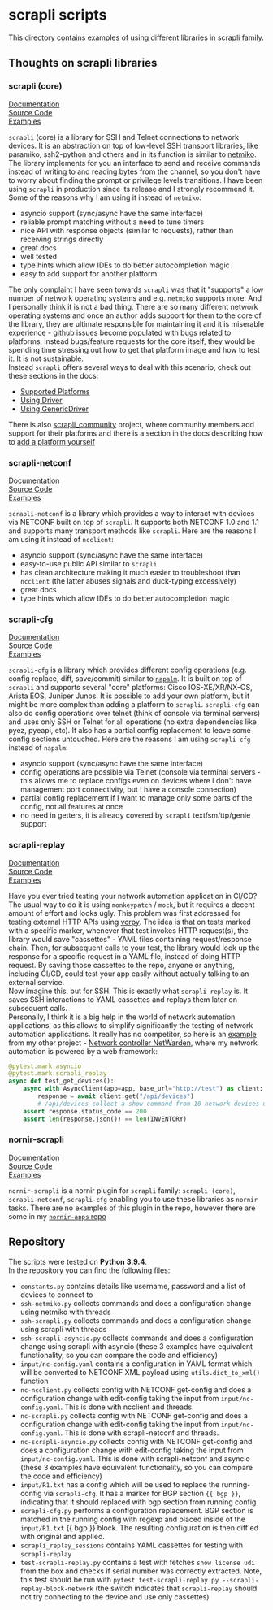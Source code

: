 # scrapli scripts
This directory contains examples of using different libraries in scrapli family.

## Thoughts on scrapli libraries
### scrapli (core)
[Documentation](https://carlmontanari.github.io/scrapli)  
[Source Code](https://github.com/carlmontanari/scrapli)  
[Examples](https://github.com/carlmontanari/scrapli/tree/master/examples)  

`scrapli` (core) is a library for SSH and Telnet connections to network devices. It is an abstraction on top of low-level SSH transport libraries, like paramiko, ssh2-python and others and in its function is similar to [netmiko](https://github.com/ktbyers/netmiko). The library implements for you an interface to send and receive commands instead of writing to and reading bytes from the channel, so you don't have to worry about finding the prompt or privilege levels transitions. I have been using `scrapli` in production since its release and I strongly recommend it. Some of the reasons why I am using it instead of `netmiko`:
* asyncio support (sync/async have the same interface)
* reliable prompt matching without a need to tune timers
* nice API with response objects (similar to requests), rather than receiving strings directly
* great docs
* well tested
* type hints which allow IDEs to do better autocompletion magic
* easy to add support for another platform

The only complaint I have seen towards `scrapli` was that it "supports" a low number of network operating systems and e.g. `netmiko` supports more. And I personally think it is not a bad thing. There are so many different network operating systems and once an author adds support for them to the core of the library, they are ultimate responsible for maintaining it and it is miserable experience - github issues become populated with bugs related to platforms, instead bugs/feature requests for the core itself, they would be spending time stressing out how to get that platform image and how to test it. It is not sustainable.  
Instead `scrapli` offers several ways to deal with this scenario, check out these sections in the docs:
* [Supported Platforms](https://carlmontanari.github.io/scrapli/user_guide/project_details/#supported-platforms)
* [Using Driver](https://carlmontanari.github.io/scrapli/user_guide/advanced_usage/#using-driver-directly)
* [Using GenericDriver](https://carlmontanari.github.io/scrapli/user_guide/advanced_usage/#using-the-genericdriver)

There is also [scrapli_community](https://scrapli.github.io/scrapli_community/user_guide/project_details/) project, where community members add support for their platforms and there is a section in the docs describing how to [add a platform yourself](https://scrapli.github.io/scrapli_community/user_guide/basic_usage/)

### scrapli-netconf
[Documentation](https://scrapli.github.io/scrapli_netconf)  
[Source Code](https://github.com/scrapli/scrapli_netconf)  
[Examples](https://github.com/scrapli/scrapli_netconf/tree/master/examples)  

`scrapli-netconf` is a library which provides a way to interact with devices via NETCONF built on top of `scrapli`. It supports both NETCONF 1.0 and 1.1 and supports many transport methods like `scrapli`. Here are the reasons I am using it instead of `ncclient`:
* asyncio support (sync/async have the same interface)
* easy-to-use public API similar to `scrapli`
* has clean architecture making it much easier to troubleshoot than `ncclient` (the latter abuses signals and duck-typing excessively)
* great docs
* type hints which allow IDEs to do better autocompletion magic

### scrapli-cfg
[Documentation](https://scrapli.github.io/scrapli_cfg)  
[Source Code](https://github.com/scrapli/scrapli_cfg)  
[Examples](https://github.com/scrapli/scrapli_cfg/tree/master/examples)  

`scrapli-cfg` is a library which provides different config operations (e.g. config replace, diff, save/commit) similar to [`napalm`](https://github.com/napalm-automation/napalm). It is built on top of `scrapli` and supports several "core" platforms: Cisco IOS-XE/XR/NX-OS, Arista EOS, Juniper Junos. It is possible to add your own platform, but it might be more complex than adding a platform to `scrapli`. `scrapli-cfg` can also do config operations over telnet (think of console via terminal servers) and uses only SSH or Telnet for all operations (no extra dependencies like pyez, pyeapi, etc). It also has a partial config replacement to leave some config sections untouched. Here are the reasons I am using `scrapli-cfg` instead of `napalm`:
* asyncio support (sync/async have the same interface)
* config operations are possible via Telnet (console via terminal servers - this allows me to replace configs even on devices where I don't have management port connectivity, but I have a console connection)
* partial config replacement if I want to manage only some parts of the config, not all features at once
* no need in getters, it is already covered by `scrapli` textfsm/ttp/genie support

### scrapli-replay
[Documentation](https://scrapli.github.io/scrapli_replay)  
[Source Code](https://github.com/scrapli/scrapli_replay)  
[Examples](https://github.com/scrapli/scrapli_replay/tree/main/examples/simple_test_case)  

Have you ever tried testing your network automation application in CI/CD? The usual way to do it is using `monkeypatch` / `mock`, but it requires a decent amount of effort and looks ugly. This problem was first addressed for testing external HTTP APIs using [vcrpy](https://github.com/kevin1024/vcrpy). The idea is that on tests marked with a specific marker, whenever that test invokes HTTP request(s), the library would save "cassettes" - YAML files containing request/response chain. Then, for subsequent calls to your test, the library would look up the response for a specific request in a YAML file, instead of doing HTTP request. By saving those cassettes to the repo, anyone or anything, including CI/CD, could test your app easily without actually talking to an external service.  
Now imagine this, but for SSH. This is exactly what `scrapli-replay` is. It saves SSH interactions to YAML cassettes and replays them later on subsequent calls.  
Personally, I think it is a big help in the world of network automation applications, as this allows to simplify significantly the testing of network automation applications. It really has no competitor, so here is an [example](https://github.com/dmfigol/netwarden/blob/master/backend/tests/routers/test_devices.py) from my other project - [Network controller NetWarden](https://github.com/dmfigol/netwarden), where my network automation is powered by a web framework:
```python
@pytest.mark.asyncio
@pytest.mark.scrapli_replay
async def test_get_devices():
    async with AsyncClient(app=app, base_url="http://test") as client:
        response = await client.get("/api/devices")
        # /api/devices collect a show command from 10 network devices using scrapli
    assert response.status_code == 200
    assert len(response.json()) == len(INVENTORY)
```

### nornir-scrapli
[Documentation](https://scrapli.github.io/nornir_scrapli)  
[Source Code](https://github.com/scrapli/nornir_scrapli)  
[Examples](https://github.com/scrapli/nornir_scrapli/tree/master/examples)  

`nornir-scrapli` is a nornir plugin for `scrapli` family: `scrapli (core)`, `scrapli-netconf`, `scrapli-cfg` enabling you to use these libraries as `nornir` tasks. There are no examples of this plugin in the repo, however there are some in my [`nornir-apps` repo](https://github.com/dmfigol/nornir-apps)

## Repository
The scripts were tested on **Python 3.9.4**.  
In the repository you can find the following files:
* `constants.py` contains details like username, password and a list of devices to connect to
* `ssh-netmiko.py` collects commands and does a configuration change using netmiko with threads
* `ssh-scrapli.py` collects commands and does a configuration change using scrapli with threads
* `ssh-scrapli-asyncio.py` collects commands and does a configuration change using scrapli with asyncio (these 3 examples have equivalent functionality, so you can compare the code and efficiency)
* `input/nc-config.yaml` contains a configuration in YAML format which will be converted to NETCONF XML payload using `utils.dict_to_xml()` function
* `nc-ncclient.py` collects config with NETCONF get-config and does a configuration change with edit-config taking the input from `input/nc-config.yaml`. This is done with ncclient and threads.
* `nc-scrapli.py` collects config with NETCONF get-config and does a configuration change with edit-config taking the input from `input/nc-config.yaml`. This is done with scrapli-netconf and threads.
* `nc-scrapli-asyncio.py` collects config with NETCONF get-config and does a configuration change with edit-config taking the input from `input/nc-config.yaml`. This is done with scrapli-netconf and asyncio (these 3 examples have equivalent functionality, so you can compare the code and efficiency)
* `input/R1.txt` has a config which will be used to replace the running-config via `scrapli-cfg`. It has a marker for BGP section `{{ bgp }}`, indicating that it should replaced with bgp section from running config
* `scrapli-cfg.py` performs a configuration replacement. BGP section is matched in the running config with regexp and placed inside of the `input/R1.txt` {{ bgp }} block. The resulting configuration is then diff'ed with original and applied.
* `scrapli_replay_sessions` contains YAML cassettes for testing with `scrapli-replay`
* `test-scrapli-replay.py` contains a test with fetches `show license udi` from the box and checks if serial number was correctly extracted. Note, this test should be run with `pytest test-scrapli-replay.py --scrapli-replay-block-network` (the switch indicates that `scrapli-replay` should not try connecting to the device and use only cassettes)
